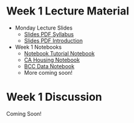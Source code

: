 # Week 1 Lecture Material
  - Monday Lecture Slides 
    - [Slides PDF Syllabus](https://drive.google.com/file/d/1Z1YAuV2wc8WJWwqeefyKtFC56LdOwCSY/view?usp=sharing) 
    - [Slides PDF Introduction](https://drive.google.com/file/d/19pqHuwniVynCsjlvVNvaXG5mYo_dvq3F/view?usp=sharing)
  - Week 1 Notebooks
    - [Notebook Tutorial Notebook](https://colab.research.google.com/drive/1NGS-A5nUNNaTo2hq-mfcIty_BHXZkbPJ?usp=sharing)
    - [CA Housing Notebook](https://colab.research.google.com/drive/1jgNKGCGIkKaBXAAfRxOAhNSO4b4B7Bo2?usp=sharing)
    - [BCC Data Notebook](https://colab.research.google.com/drive/1ksEGL7SJ_wutCIyPYx7Loe5EPdOij6dJ?usp=sharing)
    - More coming soon!
# Week 1 Discussion
Coming Soon!